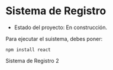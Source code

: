 <h1>Sistema de Registro</h1>

- Estado del proyecto: En construcción.

Para ejecutar el suistema, debes poner:

```npm install react```

Sistema de Registro 2
